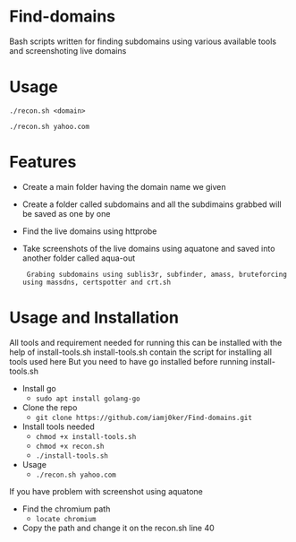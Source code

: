 # Find-domains
Bash scripts written for finding subdomains using various available tools and screenshoting live domains
# Usage
`./recon.sh <domain>`

`./recon.sh yahoo.com`
# Features
- Create a main folder having the domain name we given
- Create a folder called subdomains and all the subdimains grabbed will be saved as one by one
- Find the live domains using httprobe 
- Take screenshots of the live domains using aquatone and saved into another folder called aqua-out

       Grabing subdomains using sublis3r, subfinder, amass, bruteforcing using massdns, certspotter and crt.sh
      
# Usage and Installation
All tools and requirement needed for running this can be installed with the help of install-tools.sh
install-tools.sh contain the script for installing all tools used here
But you need to have go installed before running install-tools.sh
- Install go
    * `sudo apt install golang-go`
- Clone the repo
    * `git clone https://github.com/iamj0ker/Find-domains.git`
- Install tools needed
    * `chmod +x install-tools.sh`
    * `chmod +x recon.sh`
    * `./install-tools.sh`
- Usage
    * `./recon.sh yahoo.com`
    
If you have problem with screenshot using aquatone
- Find the chromium path
    * `locate chromium `
- Copy the path and change it on the recon.sh line 40
